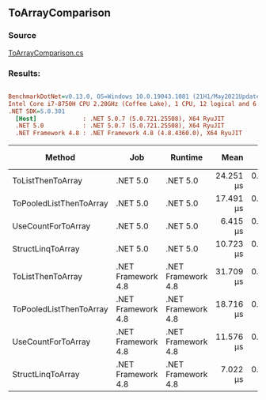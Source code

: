 ﻿## ToArrayComparison

### Source
[ToArrayComparison.cs](../../src/StructLinq.Benchmark/ToArrayComparison.cs)

### Results:
``` ini

BenchmarkDotNet=v0.13.0, OS=Windows 10.0.19043.1081 (21H1/May2021Update)
Intel Core i7-8750H CPU 2.20GHz (Coffee Lake), 1 CPU, 12 logical and 6 physical cores
.NET SDK=5.0.301
  [Host]             : .NET 5.0.7 (5.0.721.25508), X64 RyuJIT
  .NET 5.0           : .NET 5.0.7 (5.0.721.25508), X64 RyuJIT
  .NET Framework 4.8 : .NET Framework 4.8 (4.8.4360.0), X64 RyuJIT


```
|                  Method |                Job |            Runtime |      Mean |     Error |    StdDev |    Median | Code Size |   Gen 0 |  Gen 1 | Gen 2 | Allocated |
|------------------------ |------------------- |------------------- |----------:|----------:|----------:|----------:|----------:|--------:|-------:|------:|----------:|
|       ToListThenToArray |           .NET 5.0 |           .NET 5.0 | 24.251 μs | 0.5336 μs | 1.5050 μs | 23.495 μs |      1 KB | 36.1328 | 0.0305 |     - |    167 KB |
| ToPooledListThenToArray |           .NET 5.0 |           .NET 5.0 | 17.491 μs | 0.0649 μs | 0.0542 μs | 17.480 μs |      1 KB |  8.4534 | 0.0305 |     - |     39 KB |
|      UseCountForToArray |           .NET 5.0 |           .NET 5.0 |  6.415 μs | 0.0373 μs | 0.0349 μs |  6.416 μs |      0 KB |  8.4686 | 1.0529 |     - |     39 KB |
|       StructLinqToArray |           .NET 5.0 |           .NET 5.0 | 10.723 μs | 0.0370 μs | 0.0309 μs | 10.713 μs |      0 KB |  8.4686 | 1.0529 |     - |     39 KB |
|       ToListThenToArray | .NET Framework 4.8 | .NET Framework 4.8 | 31.709 μs | 0.2780 μs | 0.2464 μs | 31.694 μs |      1 KB | 36.1328 |      - |     - |    168 KB |
| ToPooledListThenToArray | .NET Framework 4.8 | .NET Framework 4.8 | 18.716 μs | 0.0755 μs | 0.0706 μs | 18.734 μs |      2 KB |  8.4534 | 0.0305 |     - |     39 KB |
|      UseCountForToArray | .NET Framework 4.8 | .NET Framework 4.8 | 11.576 μs | 0.0319 μs | 0.0299 μs | 11.574 μs |      0 KB |  8.4686 | 0.0153 |     - |     39 KB |
|       StructLinqToArray | .NET Framework 4.8 | .NET Framework 4.8 |  7.022 μs | 0.0215 μs | 0.0180 μs |  7.026 μs |      0 KB |  8.4686 | 0.0076 |     - |     39 KB |
